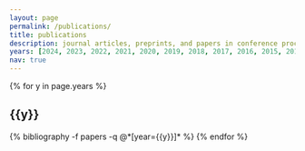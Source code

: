 ```yaml
---
layout: page
permalink: /publications/
title: publications
description: journal articles, preprints, and papers in conference proceedings
years: [2024, 2023, 2022, 2021, 2020, 2019, 2018, 2017, 2016, 2015, 2014, 2012, 2011, 2009, 2008, 2007, 2006]
nav: true
---
```


<div class="publications">

{% for y in page.years %}
  <h2 class="year">{{y}}</h2>
  {% bibliography -f papers -q @*[year={{y}}]* %}
{% endfor %}

</div>
